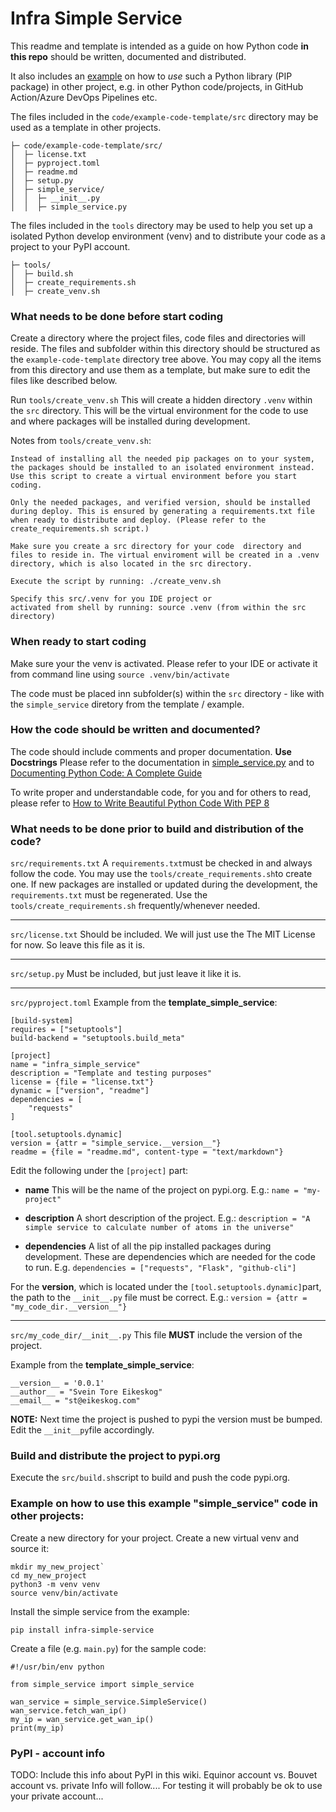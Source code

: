# Infra Simple Service
This readme and template is intended as a guide on how Python code **in this repo** should be written, documented and distributed.

It also includes an [example](#example-on-how-to-use-this-example-simple_service-code-in-other-projects) on how to *use* such a Python library (PIP package) in other project, e.g. in other Python code/projects, in GitHub Action/Azure DevOps Pipelines etc.

The files included in the `code/example-code-template/src` directory may be used as a template in other projects.
```
├─ code/example-code-template/src/
│  ├─ license.txt
│  ├─ pyproject.toml
│  ├─ readme.md
│  ├─ setup.py
│  ├─ simple_service/
│  │  ├─ __init__.py
│  │  ├─ simple_service.py
```

The files included in the `tools` directory may be used to help you set up a isolated Python develop environment (venv) and to distribute your code as a project to your PyPI account.
```
├─ tools/
│  ├─ build.sh
│  ├─ create_requirements.sh
│  ├─ create_venv.sh
```

### What needs to be done before start coding
Create a directory where the project files, code files and directories will reside.
The files and subfolder within this directory should be structured as the `example-code-template` directory tree above.
You may copy all the items from this directory and use them as a template, but make sure to edit the files like described below.

Run `tools/create_venv.sh`
This will create a hidden directory `.venv` within the `src` directory. This will be the virtual environment for the code to use and where  packages will be installed during development.

Notes from `tools/create_venv.sh`:
```
Instead of installing all the needed pip packages on to your system,
the packages should be installed to an isolated environment instead.
Use this script to create a virtual environment before you start coding.

Only the needed packages, and verified version, should be installed
during deploy. This is ensured by generating a requirements.txt file
when ready to distribute and deploy. (Please refer to the create_requirements.sh script.)

Make sure you create a src directory for your code  directory and
files to reside in. The virtual enviroment will be created in a .venv
directory, which is also located in the src directory.

Execute the script by running: ./create_venv.sh

Specify this src/.venv for you IDE project or
activated from shell by running: source .venv (from within the src directory)
```

### When ready to start coding
Make sure your the venv is activated. Please refer to your IDE or activate it from command line using `source .venv/bin/activate`

The code must be placed inn subfolder(s) within the `src` directory - like with the `simple_service` diretory from the template / example.


### How the code should be written and documented?
The code should include comments and proper documentation. **Use Docstrings**
Please refer to the documentation in [simple_service.py](https://github.com/equinor/ops-infra/blob/python_guidelines/python/template_simple_service/src/simple_service/simple_service.py)
and to [Documenting Python Code: A Complete Guide](https://realpython.com/documenting-python-code)

To write proper and understandable code, for you and for others to read, please refer to
[How to Write Beautiful Python Code With PEP 8](https://realpython.com/python-pep8/)

### What needs to be done prior to build and distribution of the code?
`src/requirements.txt`
A `requirements.txt`must be checked in and always follow the code. You may use the `tools/create_requirements.sh`to create one. If new packages are installed or updated during the development, the `requirements.txt` must be regenerated. Use the `tools/create_requirements.sh` frequently/whenever needed.

---
`src/license.txt`
Should be included. We will just use the The MIT License for now. So leave this file as it is.

---

`src/setup.py`
Must be included, but just leave it like it is.

---

`src/pyproject.toml`
Example from the **template_simple_service**:
```
[build-system]
requires = ["setuptools"]
build-backend = "setuptools.build_meta"

[project]
name = "infra_simple_service"
description = "Template and testing purposes"
license = {file = "license.txt"}
dynamic = ["version", "readme"]
dependencies = [
    "requests"
]

[tool.setuptools.dynamic]
version = {attr = "simple_service.__version__"}
readme = {file = "readme.md", content-type = "text/markdown"}
```
Edit the following under the `[project]` part:

- **name**
This will be the name of the project on pypi.org. E.g.:
`name = "my-project"`

- **description**
A short description of the project. E.g.:
`description = "A simple service to calculate number of atoms in the universe"`

- **dependencies**
A list of all the pip installed packages during development. These are dependencies which are needed for the code to run. E.g.
`dependencies = ["requests", "Flask", "github-cli"]`

For the **version**, which is located  under the `[tool.setuptools.dynamic]`part, the path to the `__init__.py` file must be correct. E.g.:
`version = {attr = "my_code_dir.__version__"}`

---
`src/my_code_dir/__init__.py`
This file **MUST** include the version of the project.

Example from the **template_simple_service**:
```
__version__ = '0.0.1'
__author__ = "Svein Tore Eikeskog"
__email__ = "st@eikeskog.com"
```

**NOTE:** Next time the project is pushed to pypi the version must be bumped. Edit the `__init__py`file accordingly.

### Build and distribute the project to pypi.org
Execute the `src/build.sh`script to build and push the code pypi.org.


### Example on how to use this example "simple_service" code in other projects:

Create a new directory for your project. Create a new virtual venv and source it:

 ```
 mkdir my_new_project`
 cd my_new_project
 python3 -m venv venv
 source venv/bin/activate
 ```

 Install the simple service from the example:
```
pip install infra-simple-service
```
Create a file (e.g. `main.py`) for the sample code:
```
#!/usr/bin/env python

from simple_service import simple_service

wan_service = simple_service.SimpleService()
wan_service.fetch_wan_ip()
my_ip = wan_service.get_wan_ip()
print(my_ip)
```

### PyPI - account info
TODO: Include this info about PyPI in this wiki.
Equinor account vs. Bouvet account vs. private
Info will follow....
For testing it will probably be ok to use your private account...
